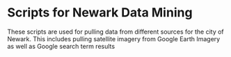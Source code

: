 # Scripts for Newark Data Mining
These scripts are used for pulling data from different sources for the city of Newark.
This includes pulling satellite imagery from Google Earth Imagery as well as Google search term results 
